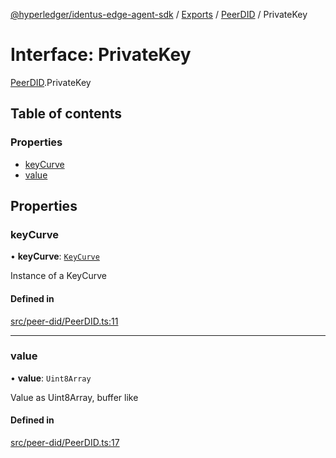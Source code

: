 [@hyperledger/identus-edge-agent-sdk](../README.md) / [Exports](../modules.md) / [PeerDID](../modules/PeerDID.md) / PrivateKey

# Interface: PrivateKey

[PeerDID](../modules/PeerDID.md).PrivateKey

## Table of contents

### Properties

- [keyCurve](PeerDID.PrivateKey.md#keycurve)
- [value](PeerDID.PrivateKey.md#value)

## Properties

### keyCurve

• **keyCurve**: [`KeyCurve`](Domain.KeyCurve.md)

Instance of a KeyCurve

#### Defined in

[src/peer-did/PeerDID.ts:11](https://github.com/hyperledger-identus/sdk-ts/blob/bc699428ddd8313d8025ef810d8e7784a65f26cc/src/peer-did/PeerDID.ts#L11)

___

### value

• **value**: `Uint8Array`

Value as Uint8Array, buffer like

#### Defined in

[src/peer-did/PeerDID.ts:17](https://github.com/hyperledger-identus/sdk-ts/blob/bc699428ddd8313d8025ef810d8e7784a65f26cc/src/peer-did/PeerDID.ts#L17)
